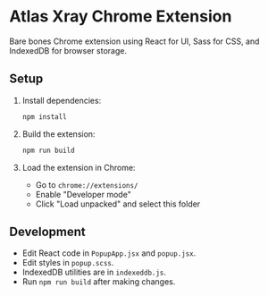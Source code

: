 # Atlas Xray Chrome Extension

Bare bones Chrome extension using React for UI, Sass for CSS, and IndexedDB for browser storage.

## Setup

1. Install dependencies:
   ```sh
   npm install
   ```

2. Build the extension:
   ```sh
   npm run build
   ```

3. Load the extension in Chrome:
   - Go to `chrome://extensions/`
   - Enable "Developer mode"
   - Click "Load unpacked" and select this folder

## Development

- Edit React code in `PopupApp.jsx` and `popup.jsx`.
- Edit styles in `popup.scss`.
- IndexedDB utilities are in `indexeddb.js`.
- Run `npm run build` after making changes.
